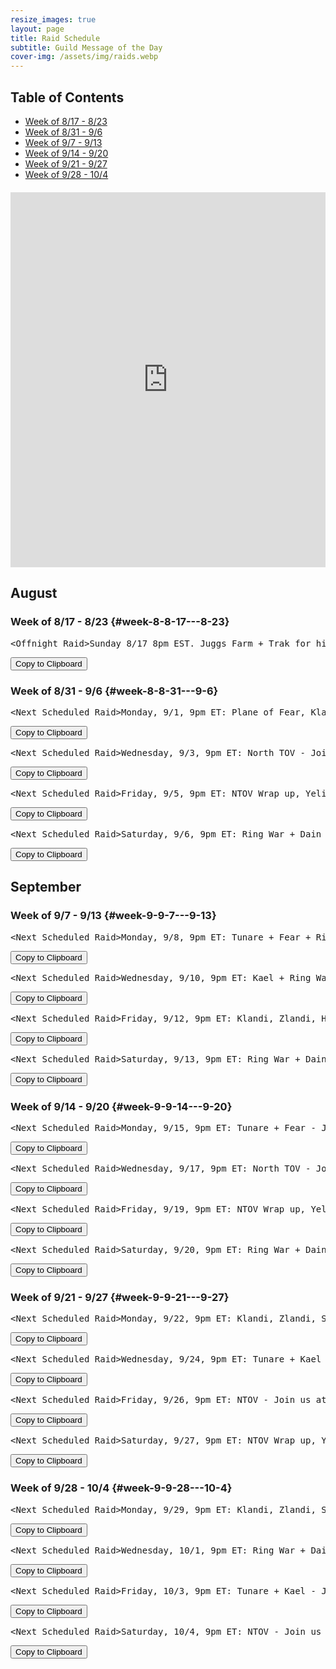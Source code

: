```yaml
---
resize_images: true
layout: page
title: Raid Schedule
subtitle: Guild Message of the Day
cover-img: /assets/img/raids.webp
---
```


## Table of Contents

- [Week of 8/17 - 8/23](#week-8-8-17---8-23)
- [Week of 8/31 - 9/6](#week-8-8-31---9-6)
- [Week of 9/7 - 9/13](#week-9-9-7---9-13)
- [Week of 9/14 - 9/20](#week-9-9-14---9-20)
- [Week of 9/21 - 9/27](#week-9-9-21---9-27)
- [Week of 9/28 - 10/4](#week-9-9-28---10-4)

<div class="calendar-container" style="margin: 20px 0;">
<iframe src="https://calendar.google.com/calendar/embed?src=66d83074080df7c55ea03673842f6e7b2c2f37ce0c38edf7137603c80e399802%40group.calendar.google.com&ctz=America%2FNew_York" 
style="border: 0" 
width="100%" 
height="600" 
frameborder="0" 
scrolling="no">
</iframe>
</div>


## August


### Week of 8/17 - 8/23 {#week-8-8-17---8-23}

<div class="copy-text-container"><pre class="copy-text-content" id="copy-box-hwwvarwsk">&lt;Offnight Raid&gt;Sunday 8/17 8pm EST. Juggs Farm + Trak for his tooths ( - Join us at formerglory.lol</pre><button class="copy-button" onclick="copyText('copy-box-hwwvarwsk')">Copy to Clipboard</button></div>


### Week of 8/31 - 9/6 {#week-8-8-31---9-6}

<div class="copy-text-container"><pre class="copy-text-content" id="copy-box-6njgenggr">&lt;Next Scheduled Raid&gt;Monday, 9/1, 9pm ET: Plane of Fear, Klandi, Zlandi, HOT - Join us at formerglory.lol</pre><button class="copy-button" onclick="copyText('copy-box-6njgenggr')">Copy to Clipboard</button></div>

<div class="copy-text-container"><pre class="copy-text-content" id="copy-box-55vazciqm">&lt;Next Scheduled Raid&gt;Wednesday, 9/3, 9pm ET: North TOV - Join us at formerglory.lol</pre><button class="copy-button" onclick="copyText('copy-box-55vazciqm')">Copy to Clipboard</button></div>

<div class="copy-text-container"><pre class="copy-text-content" id="copy-box-5v3t7fbiy">&lt;Next Scheduled Raid&gt;Friday, 9/5, 9pm ET: NTOV Wrap up, Yelinak - Join us at formerglory.lol</pre><button class="copy-button" onclick="copyText('copy-box-5v3t7fbiy')">Copy to Clipboard</button></div>

<div class="copy-text-container"><pre class="copy-text-content" id="copy-box-lhg536mnm">&lt;Next Scheduled Raid&gt;Saturday, 9/6, 9pm ET: Ring War + Dain + Sleepers - Join us at formerglory.lol</pre><button class="copy-button" onclick="copyText('copy-box-lhg536mnm')">Copy to Clipboard</button></div>


## September


### Week of 9/7 - 9/13 {#week-9-9-7---9-13}

<div class="copy-text-container"><pre class="copy-text-content" id="copy-box-sa8f2pnfb">&lt;Next Scheduled Raid&gt;Monday, 9/8, 9pm ET: Tunare + Fear + Ring War - Join us at formerglory.lol</pre><button class="copy-button" onclick="copyText('copy-box-sa8f2pnfb')">Copy to Clipboard</button></div>

<div class="copy-text-container"><pre class="copy-text-content" id="copy-box-qsszvcamg">&lt;Next Scheduled Raid&gt;Wednesday, 9/10, 9pm ET: Kael + Ring War - Join us at formerglory.lol</pre><button class="copy-button" onclick="copyText('copy-box-qsszvcamg')">Copy to Clipboard</button></div>

<div class="copy-text-container"><pre class="copy-text-content" id="copy-box-ejt3ofl7d">&lt;Next Scheduled Raid&gt;Friday, 9/12, 9pm ET: Klandi, Zlandi, HOT, Ring War - Join us at formerglory.lol</pre><button class="copy-button" onclick="copyText('copy-box-ejt3ofl7d')">Copy to Clipboard</button></div>

<div class="copy-text-container"><pre class="copy-text-content" id="copy-box-vusly5n2q">&lt;Next Scheduled Raid&gt;Saturday, 9/13, 9pm ET: Ring War + Dain + Sleepers - Join us at formerglory.lol</pre><button class="copy-button" onclick="copyText('copy-box-vusly5n2q')">Copy to Clipboard</button></div>


### Week of 9/14 - 9/20 {#week-9-9-14---9-20}

<div class="copy-text-container"><pre class="copy-text-content" id="copy-box-y6xzzz2uv">&lt;Next Scheduled Raid&gt;Monday, 9/15, 9pm ET: Tunare + Fear - Join us at formerglory.lol</pre><button class="copy-button" onclick="copyText('copy-box-y6xzzz2uv')">Copy to Clipboard</button></div>

<div class="copy-text-container"><pre class="copy-text-content" id="copy-box-5oeyg0ql1">&lt;Next Scheduled Raid&gt;Wednesday, 9/17, 9pm ET: North TOV - Join us at formerglory.lol</pre><button class="copy-button" onclick="copyText('copy-box-5oeyg0ql1')">Copy to Clipboard</button></div>

<div class="copy-text-container"><pre class="copy-text-content" id="copy-box-bf9jv6ui5">&lt;Next Scheduled Raid&gt;Friday, 9/19, 9pm ET: NTOV Wrap up, Yelinak (more tbd) - Join us at formerglory.lol</pre><button class="copy-button" onclick="copyText('copy-box-bf9jv6ui5')">Copy to Clipboard</button></div>

<div class="copy-text-container"><pre class="copy-text-content" id="copy-box-2eykslarz">&lt;Next Scheduled Raid&gt;Saturday, 9/20, 9pm ET: Ring War + Dain + Sleepers - Join us at formerglory.lol</pre><button class="copy-button" onclick="copyText('copy-box-2eykslarz')">Copy to Clipboard</button></div>


### Week of 9/21 - 9/27 {#week-9-9-21---9-27}

<div class="copy-text-container"><pre class="copy-text-content" id="copy-box-o8pafsmav">&lt;Next Scheduled Raid&gt;Monday, 9/22, 9pm ET: Klandi, Zlandi, Sont, LTK + West TOV - Join us at formerglory.lol</pre><button class="copy-button" onclick="copyText('copy-box-o8pafsmav')">Copy to Clipboard</button></div>

<div class="copy-text-container"><pre class="copy-text-content" id="copy-box-u969rcy3k">&lt;Next Scheduled Raid&gt;Wednesday, 9/24, 9pm ET: Tunare + Kael - Join us at formerglory.lol</pre><button class="copy-button" onclick="copyText('copy-box-u969rcy3k')">Copy to Clipboard</button></div>

<div class="copy-text-container"><pre class="copy-text-content" id="copy-box-udjizmhrw">&lt;Next Scheduled Raid&gt;Friday, 9/26, 9pm ET: NTOV - Join us at formerglory.lol</pre><button class="copy-button" onclick="copyText('copy-box-udjizmhrw')">Copy to Clipboard</button></div>

<div class="copy-text-container"><pre class="copy-text-content" id="copy-box-zazmfk6cn">&lt;Next Scheduled Raid&gt;Saturday, 9/27, 9pm ET: NTOV Wrap up, Yelinak - Join us at formerglory.lol</pre><button class="copy-button" onclick="copyText('copy-box-zazmfk6cn')">Copy to Clipboard</button></div>


### Week of 9/28 - 10/4 {#week-9-9-28---10-4}

<div class="copy-text-container"><pre class="copy-text-content" id="copy-box-4yuz1n1rz">&lt;Next Scheduled Raid&gt;Monday, 9/29, 9pm ET: Klandi, Zlandi, Sont, LTK + West TOV - Join us at formerglory.lol</pre><button class="copy-button" onclick="copyText('copy-box-4yuz1n1rz')">Copy to Clipboard</button></div>

<div class="copy-text-container"><pre class="copy-text-content" id="copy-box-el4fjca4g">&lt;Next Scheduled Raid&gt;Wednesday, 10/1, 9pm ET: Ring War + Dain + Sleepers - Join us at formerglory.lol</pre><button class="copy-button" onclick="copyText('copy-box-el4fjca4g')">Copy to Clipboard</button></div>

<div class="copy-text-container"><pre class="copy-text-content" id="copy-box-tvnmfhhv5">&lt;Next Scheduled Raid&gt;Friday, 10/3, 9pm ET: Tunare + Kael - Join us at formerglory.lol</pre><button class="copy-button" onclick="copyText('copy-box-tvnmfhhv5')">Copy to Clipboard</button></div>

<div class="copy-text-container"><pre class="copy-text-content" id="copy-box-mp5lvh6n9">&lt;Next Scheduled Raid&gt;Saturday, 10/4, 9pm ET: NTOV - Join us at formerglory.lol</pre><button class="copy-button" onclick="copyText('copy-box-mp5lvh6n9')">Copy to Clipboard</button></div>

